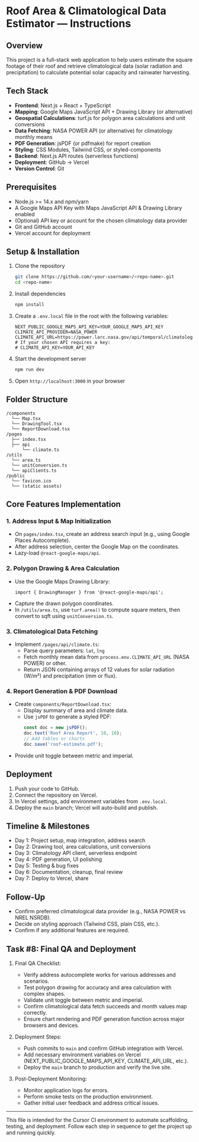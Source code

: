  # Roof Area & Climatological Data Estimator — Instructions

## Overview

This project is a full-stack web application to help users estimate the square footage of their roof and retrieve climatological data (solar radiation and precipitation) to calculate potential solar capacity and rainwater harvesting.

## Tech Stack

- **Frontend**: Next.js + React + TypeScript
- **Mapping**: Google Maps JavaScript API + Drawing Library (or alternative)
- **Geospatial Calculations**: turf.js for polygon area calculations and unit conversions
- **Data Fetching**: NASA POWER API (or alternative) for climatology monthly means
- **PDF Generation**: jsPDF (or pdfmake) for report creation
- **Styling**: CSS Modules, Tailwind CSS, or styled-components
- **Backend**: Next.js API routes (serverless functions)
- **Deployment**: GitHub → Vercel
- **Version Control**: Git

## Prerequisites

- Node.js >= 14.x and npm/yarn
- A Google Maps API Key with Maps JavaScript API & Drawing Library enabled
- (Optional) API key or account for the chosen climatology data provider
- Git and GitHub account
- Vercel account for deployment

## Setup & Installation

1. Clone the repository
   ```bash
   git clone https://github.com/<your-username>/<repo-name>.git
   cd <repo-name>
   ```
2. Install dependencies
   ```bash
   npm install
   ```
3. Create a `.env.local` file in the root with the following variables:
   ```
   NEXT_PUBLIC_GOOGLE_MAPS_API_KEY=YOUR_GOOGLE_MAPS_API_KEY
   CLIMATE_API_PROVIDER=NASA_POWER
   CLIMATE_API_URL=https://power.larc.nasa.gov/api/temporal/climatology/point
   # If your chosen API requires a key:
   # CLIMATE_API_KEY=YOUR_API_KEY
   ```
4. Start the development server
   ```bash
   npm run dev
   ```
5. Open `http://localhost:3000` in your browser

## Folder Structure

```
/components
  └── Map.tsx
  └── DrawingTool.tsx
  └── ReportDownload.tsx
/pages
  ├── index.tsx
  ├── api
      └── climate.ts
/utils
  └── area.ts
  └── unitConversion.ts
  └── apiClients.ts
/public
  └── favicon.ico
  └── (static assets)
```

## Core Features Implementation

### 1. Address Input & Map Initialization

- On `pages/index.tsx`, create an address search input (e.g., using Google Places Autocomplete).
- After address selection, center the Google Map on the coordinates.
- Lazy-load `@react-google-maps/api`.

### 2. Polygon Drawing & Area Calculation

- Use the Google Maps Drawing Library:
  ```tsx
  import { DrawingManager } from '@react-google-maps/api';
  ```
- Capture the drawn polygon coordinates.
- In `/utils/area.ts`, use `turf.area()` to compute square meters, then convert to sqft using `unitConversion.ts`.

### 3. Climatological Data Fetching

- Implement `/pages/api/climate.ts`:
  - Parse query parameters: `lat`, `lng`
  - Fetch monthly mean data from `process.env.CLIMATE_API_URL` (NASA POWER) or other.
  - Return JSON containing arrays of 12 values for solar radiation (W/m²) and precipitation (mm or flux).

### 4. Report Generation & PDF Download

- Create `components/ReportDownload.tsx`:
  - Display summary of area and climate data.
  - Use `jsPDF` to generate a styled PDF:
    ```ts
    const doc = new jsPDF();
    doc.text('Roof Area Report', 10, 10);
    // Add tables or charts
    doc.save('roof-estimate.pdf');
    ```
- Provide unit toggle between metric and imperial.

## Deployment

1. Push your code to GitHub.
2. Connect the repository on Vercel.
3. In Vercel settings, add environment variables from `.env.local`.
4. Deploy the `main` branch; Vercel will auto-build and publish.

## Timeline & Milestones

- Day 1: Project setup, map integration, address search
- Day 2: Drawing tool, area calculations, unit conversions
- Day 3: Climatology API client, serverless endpoint
- Day 4: PDF generation, UI polishing
- Day 5: Testing & bug fixes
- Day 6: Documentation, cleanup, final review
- Day 7: Deploy to Vercel, share

## Follow-Up

- Confirm preferred climatological data provider (e.g., NASA POWER vs NREL NSRDB).
- Decide on styling approach (Tailwind CSS, plain CSS, etc.).
- Confirm if any additional features are required.

## Task #8: Final QA and Deployment

1. Final QA Checklist:
   - Verify address autocomplete works for various addresses and scenarios.
   - Test polygon drawing for accuracy and area calculation with complex shapes.
   - Validate unit toggle between metric and imperial.
   - Confirm climatological data fetch succeeds and month values map correctly.
   - Ensure chart rendering and PDF generation function across major browsers and devices.

2. Deployment Steps:
   - Push commits to `main` and confirm GitHub integration with Vercel.
   - Add necessary environment variables on Vercel (NEXT_PUBLIC_GOOGLE_MAPS_API_KEY, CLIMATE_API_URL, etc.).
   - Deploy the `main` branch to production and verify the live site.

3. Post-Deployment Monitoring:
   - Monitor application logs for errors.
   - Perform smoke tests on the production environment.
   - Gather initial user feedback and address critical issues.

---

This file is intended for the Cursor CI environment to automate scaffolding, testing, and deployment. Follow each step in sequence to get the project up and running quickly.